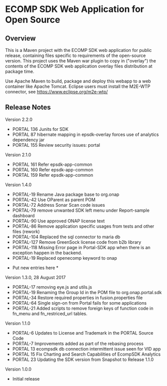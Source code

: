# ECOMP SDK Web Application for Open Source

## Overview

This is a Maven project with the ECOMP SDK web application for public release,
containing files specific to requirements of the open-source version.  This 
project uses the Maven war plugin to copy in ("overlay") the contents of the 
ECOMP SDK web application overlay files distribution at package time.

Use Apache Maven to build, package and deploy this webapp to a web container
like Apache Tomcat.  Eclipse users must install the M2E-WTP connector, see 
https://www.eclipse.org/m2e-wtp/

## Release Notes
Version 2.2.0
- PORTAL 136 Junits for SDK
- PORTAL 87 hibernate mapping in epsdk-overlay forces use of analytics dependency jar
- PORTAL 155 Review security issues: portal

Version 2.1.0
- PORTAL 161 Refer epsdk-app-common
- PORTAL 160 Refer epsdk-app-common
- PORTAL 159 Refer epsdk-app-common

Version 1.4.0
- PORTAL-19 Rename Java package base to org.onap
- PORTAL-42 Use OParent as parent POM
- PORTAL-72 Address Sonar Scan code issues
- PORTAL-79 remove unwanted SDK left menu under Report-sample dashboard
- PORTAL-90 Use approved ONAP license text
- PORTAL-86 Remove application specific usages from tests and other files (rework)
- PORTAL-104 Replaced the sql connector to maria db
- PORTAL-127 Remove GreenSock license code from b2b library
- PORTAL-118 Missing Error page in Portal-SDK app when there is an exception happen in the backend.
- PORTAL-19 Replaced openecomp keyword to onap 

* Put new entries here *

Version 1.3.0, 28 August 2017
- PORTAL-17 removing eye.js and utils.js
- PORTAL-19 Renaming the Group Id in the POM file to org.onap.portal.sdk
- PORTAL-34 Restore required properties in fusion.properties file
- PORTAL-64 Single sign-on from Portal fails for some applications
- PORTAL-21 Added scripts to remove foreign keys of function code in fn_menu
  and fn_restriced_url tables.

Version 1.1.0
- PORTAL-6 Updates to License and Trademark in the PORTAL Source Code
- PORTAL-7 Improvements added as part of the rebasing process
- PORTAL 13 ecompsdk db connection intermittent issue seen for VID app 
- PORTAL 15 Fix Charting and Search Capabilities of EcompSDK Analytics
- PORTAL 23 Updating the SDK version from Snapshot to Release 1.1.0
 
Version 1.0.0
- Initial release
